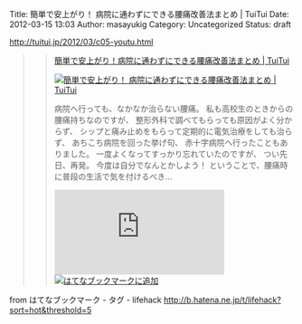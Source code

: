 Title: 簡単で安上がり！ 病院に通わずにできる腰痛改善法まとめ | TuiTui
Date: 2012-03-15 13:03
Author: masayukig
Category: Uncategorized
Status: draft

<http://tuitui.jp/2012/03/c05-youtu.html>



> > [簡単で安上がり！病院に通わずにできる腰痛改善法まとめ | TuiTui](http://tuitui.jp/2012/03/c05-youtu.html)
> >
> > [![簡単で安上がり！ 病院に通わずにできる腰痛改善法まとめ |
> > TuiTui](http://cdn-ak.b.st-hatena.com/entryimage/85431785-1331803754.jpg "簡単で安上がり！ 病院に通わずにできる腰痛改善法まとめ | TuiTui")](http://tuitui.jp/2012/03/c05-youtu.html)
> >
> > 病院へ行っても、なかなか治らない腰痛。
> > 私も高校生のときからの腰痛持ちなのですが、
> > 整形外科で調べてもらっても原因がよく分からず、
> > シップと痛み止めをもらって定期的に電気治療をしても治らず、
> > あちこち病院を回った挙げ句、 赤十字病院へ行ったこともありました。
> > 一度よくなってすっかり忘れていたのですが、 つい先日、再発。
> > 今度は自分でなんとかしよう！
> > ということで、腰痛時に普段の生活で気を付けるべき...
> >
> > [![はてなブックマーク - 簡単で安上がり！
> > 病院に通わずにできる腰痛改善法まとめ |
> > TuiTui](http://b.hatena.ne.jp/entry/image/http://tuitui.jp/2012/03/c05-youtu.html "はてなブックマーク - 簡単で安上がり！ 病院に通わずにできる腰痛改善法まとめ | TuiTui")](http://b.hatena.ne.jp/entry/http://tuitui.jp/2012/03/c05-youtu.html)
> > [![はてなブックマークに追加](http://b.hatena.ne.jp/images/append.gif "はてなブックマークに追加")](http://b.hatena.ne.jp/append?http://tuitui.jp/2012/03/c05-youtu.html)



from はてなブックマーク - タグ - lifehack
<http://b.hatena.ne.jp/t/lifehack?sort=hot&threshold=5>
